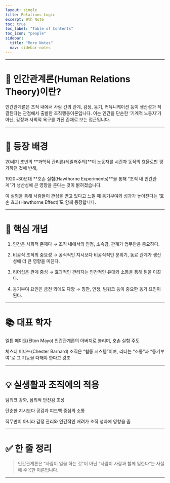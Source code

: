 ```yaml
---
layout: single
title: Relations Logic
excerpt: 9th Note
toc: true
toc_label: "Table of Contents"
toc_icon: "people"
sidebar:
  title: "More Notes"
  nav: sidebar-notes
---
```


---

# 💬 인간관계론(Human Relations Theory)이란?

인간관계론은 조직 내에서 사람 간의 관계, 감정, 동기, 커뮤니케이션 등이 생산성과 직결된다는 관점에서 출발한 조직행동이론입니다.
이는 인간을 단순한 ‘기계적 노동자’가 아닌, 감정과 사회적 욕구를 가진 존재로 보는 접근입니다.


---

# 🧭 등장 배경

20세기 초반의 **과학적 관리론(테일러주의)**이 노동자를 시간과 동작의 효율로만 평가하던 것에 반해,

1920~30년대 **호손 실험(Hawthorne Experiments)**을 통해 “조직 내 인간관계”가 생산성에 큰 영향을 준다는 것이 밝혀졌습니다.

이 실험을 통해 사람들이 관심을 받고 있다고 느낄 때 동기부여와 성과가 높아진다는 ‘호손 효과(Hawthorne Effect)’도 함께 등장합니다.



---

# 🔑 핵심 개념

1. 인간은 사회적 존재다
→ 조직 내에서의 인정, 소속감, 관계가 업무만큼 중요하다.


2. 비공식 조직의 중요성
→ 공식적인 지시보다 비공식적인 분위기, 동료 관계가 생산성에 더 큰 영향을 미친다.


3. 리더십은 관계 중심
→ 효과적인 관리자는 인간적인 유대와 소통을 통해 팀을 이끈다.


4. 동기부여 요인은 금전 외에도 다양
→ 칭찬, 인정, 팀워크 등이 중요한 동기 요인이 된다.




---

# 📚 대표 학자

엘튼 메이요(Elton Mayo)
인간관계론의 아버지로 불리며, 호손 실험 주도

체스터 버나드(Chester Barnard)
조직은 “협동 시스템”이며, 리더는 “소통”과 “동기부여”로 그 기능을 다해야 한다고 강조



---

# 💡 실생활과 조직에의 적용

팀워크 강화, 심리적 안전감 조성

단순한 지시보다 공감과 피드백 중심의 소통

직무만이 아니라 감정 관리와 인간적인 배려가 조직 성과에 영향을 줌



---

# ✅ 한 줄 정리

> 인간관계론은 “사람이 일을 하는 것”이 아닌 “사람이 사람과 함께 일한다”는 사실에 주목한 이론입니다.




---
